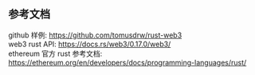 ## 参考文档    
github 样例: https://github.com/tomusdrw/rust-web3  
web3 rust API: https://docs.rs/web3/0.17.0/web3/  
ethereum 官方 rust 参考文档:  https://ethereum.org/en/developers/docs/programming-languages/rust/  